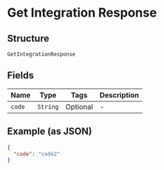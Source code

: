 
# Get Integration Response

## Structure

`GetIntegrationResponse`

## Fields

| Name | Type | Tags | Description |
|  --- | --- | --- | --- |
| `code` | `String` | Optional | - |

## Example (as JSON)

```json
{
  "code": "code2"
}
```

